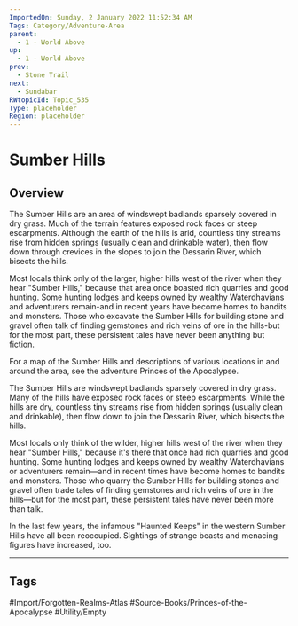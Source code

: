 ```yaml
---
ImportedOn: Sunday, 2 January 2022 11:52:34 AM
Tags: Category/Adventure-Area
parent:
  - 1 - World Above
up:
  - 1 - World Above
prev:
  - Stone Trail
next:
  - Sundabar
RWtopicId: Topic_535
Type: placeholder
Region: placeholder
---
```

# Sumber Hills
## Overview
The Sumber Hills are an area of windswept badlands sparsely covered in dry grass. Much of the terrain features exposed rock faces or steep escarpments. Although the earth of the hills is arid, countless tiny streams rise from hidden springs (usually clean and drinkable water), then flow down through crevices in the slopes to join the Dessarin River, which bisects the hills.

Most locals think only of the larger, higher hills west of the river when they hear "Sumber Hills," because that area once boasted rich quarries and good hunting. Some hunting lodges and keeps owned by wealthy Waterdhavians and adventurers remain-and in recent years have become homes to bandits and monsters. Those who excavate the Sumber Hills for building stone and gravel often talk of finding gemstones and rich veins of ore in the hills-but for the most part, these persistent tales have never been anything but fiction.

For a map of the Sumber Hills and descriptions of various locations in and around the area, see the adventure Princes of the Apocalypse.

The Sumber Hills are windswept badlands sparsely covered in dry grass. Many of the hills have exposed rock faces or steep escarpments. While the hills are dry, countless tiny streams rise from hidden springs (usually clean and drinkable), then flow down to join the Dessarin River, which bisects the hills.

Most locals only think of the wilder, higher hills west of the river when they hear "Sumber Hills," because it's there that once had rich quarries and good hunting. Some hunting lodges and keeps owned by wealthy Waterdhavians or adventurers remain—and in recent times have become homes to bandits and monsters. Those who quarry the Sumber Hills for building stones and gravel often trade tales of finding gemstones and rich veins of ore in the hills—but for the most part, these persistent tales have never been more than talk.

In the last few years, the infamous "Haunted Keeps" in the western Sumber Hills have all been reoccupied. Sightings of strange beasts and menacing figures have increased, too.


---
## Tags
#Import/Forgotten-Realms-Atlas #Source-Books/Princes-of-the-Apocalypse #Utility/Empty

